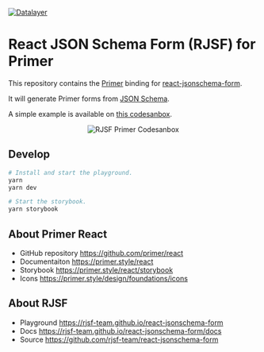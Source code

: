 [![Datalayer](https://assets.datalayer.design/datalayer-25.svg)](https://datalayer.io)

# React JSON Schema Form (RJSF) for Primer

This repository contains the [Primer](https://github.com/primer/react) binding for [react-jsonschema-form](https://github.com/rjsf-team/react-jsonschema-form).

It will generate Primer forms from [JSON Schema](https://json-schema.org).

A simple example is available on [this codesanbox](https://codesandbox.io/p/sandbox/rjsf-primer-example-4kcrrp?file=%2Fpackage.json).

<div align="center" style="text-align: center">
  <img alt="RJSF Primer Codesanbox" src="https://datalayer-jupyter-examples.s3.amazonaws.com/rjsf-primer-codesandbox.png" />
</div>

## Develop

```bash
# Install and start the playground.
yarn
yarn dev
```

```bash
# Start the storybook.
yarn storybook
```

## About Primer React

- GitHub repository https://github.com/primer/react
- Documentaiton https://primer.style/react
- Storybook https://primer.style/react/storybook
- Icons https://primer.style/design/foundations/icons

## About RJSF

- Playground https://rjsf-team.github.io/react-jsonschema-form
- Docs https://rjsf-team.github.io/react-jsonschema-form/docs
- Source https://github.com/rjsf-team/react-jsonschema-form
